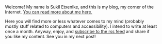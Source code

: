 <!--
.. title: Welcome to my blog!
.. slug: welcome
.. date: 2017-11-19 12:00:00+01:00
.. tags: misc, meta
.. category: 
.. link: 
.. description: 
.. type: text
-->

Welcome! My name is Sukil Etxenike, and this is my blog, my corner of the Internet. [You can read more about me here.][about]

Here you will find more or less whatever comes to my mind (probably mostly stuff related to computers and accessibility). I intend to write at least once a month. Anyway, enjoy, and [subscribe to the rss feed][rss] and share if you like my content. See you in my next post!

[about]: /
[rss]: /rss.xml
